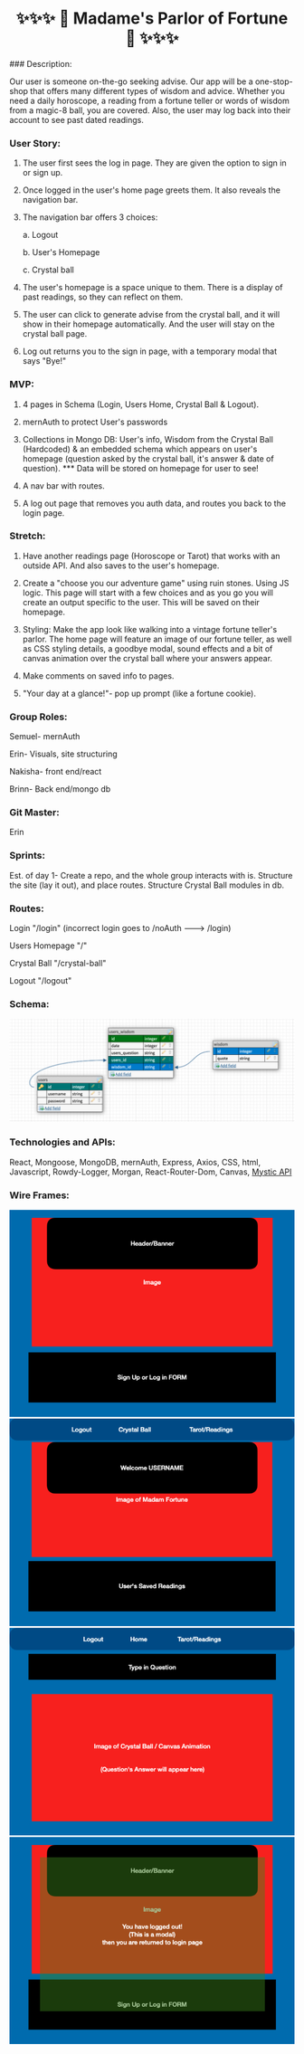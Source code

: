 <center>

# ✨✨✨ 🔮 Madame's Parlor of Fortune 🔮 ✨✨✨

</center>
### Description:

Our user is someone on-the-go seeking advise. Our app will be a one-stop-shop that offers many different types of wisdom and advice. Whether you need a daily horoscope, a reading from a fortune teller or words of wisdom from a magic-8 ball, you are covered. Also, the user may log back into their account to see past dated readings.

### User Story:

1.  The user first sees the log in page. They are given the option to sign in or sign up.

2.  Once logged in the user's home page greets them. It also reveals the navigation bar.

3.  The navigation bar offers 3 choices:

    a. Logout

    b. User's Homepage

    c. Crystal ball

4.  The user's homepage is a space unique to them. There is a display of past readings, so they can reflect on them.

5.  The user can click to generate advise from the crystal ball, and it will show in their homepage automatically. And the user will stay on the crystal ball page.

6.  Log out returns you to the sign in page, with a temporary modal that says "Bye!"

### MVP:

1. 4 pages in Schema (Login, Users Home, Crystal Ball & Logout).

2. mernAuth to protect User's passwords

3. Collections in Mongo DB: User's info, Wisdom from the Crystal Ball (Hardcoded) & an embedded schema
   which appears on user's homepage (question asked by the crystal ball, it's answer & date of question).
   \*\*\* Data will be stored on homepage for user to see!

4. A nav bar with routes.

5. A log out page that removes you auth data, and routes you back to the login page.

### Stretch:

1. Have another readings page (Horoscope or Tarot) that works with an outside API. And also saves to the user's homepage.

2. Create a "choose you our adventure game" using ruin stones. Using JS logic. This page will start with a few choices and as you go you will create an output specific to the user. This will be saved on their homepage.

3. Styling: Make the app look like walking into a vintage fortune teller's parlor. The home page will feature an image of our fortune teller, as well as CSS styling details, a goodbye modal, sound effects and a bit of canvas animation over the crystal ball where your answers appear.

4. Make comments on saved info to pages.

5. "Your day at a glance!"- pop up prompt (like a fortune cookie).

### Group Roles:

Semuel- mernAuth

Erin- Visuals, site structuring

Nakisha- front end/react

Brinn- Back end/mongo db

### Git Master:

Erin

### Sprints:

Est. of day 1- Create a repo, and the whole group interacts with is. Structure the site (lay it out), and place
routes. Structure Crystal Ball modules in db.

### Routes:

Login "/login"
(incorrect login goes to /noAuth ---> /login)

Users Homepage "/"

Crystal Ball "/crystal-ball"

Logout "/logout"

### Schema:

![schema](./schema.png)

### Technologies and APIs:

React, Mongoose, MongoDB, mernAuth, Express, Axios, CSS, html, Javascript, Rowdy-Logger, Morgan, React-Router-Dom, Canvas, [Mystic API](https://rapidapi.com/mysticscripts/)

### Wire Frames:

![LogInPage](./WireFrame/LogInPG.png)
![UserHomePage](./WireFrame/UsersHomePG.png)
![LogCrystalBallPage](./WireFrame/CrystalBallPG.png)
![LogOutModal](./WireFrame/LogOutModal.png)
